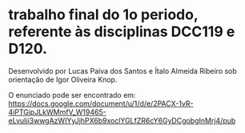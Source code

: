 # trabalho final do 1o periodo, referente às disciplinas DCC119 e D120.
Desenvolvido por Lucas Paiva dos Santos e Ítalo Almeida Ribeiro sob orientação de Igor Oliveira Knop.

O enunciado pode ser encontrado em: https://docs.google.com/document/u/1/d/e/2PACX-1vR-4iPTGipJLkWMmfV_W19465-eLvuIii3wwgAzWIYyJjhPX6b9xoclYGLfZR6cY6GyDCgobgInMrj4/pub

